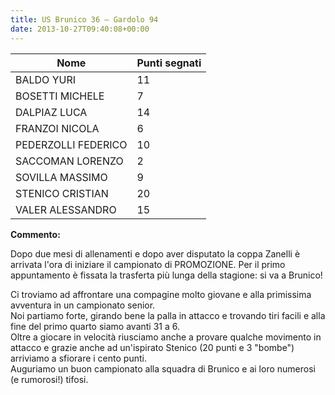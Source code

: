 ```yaml
---
title: US Brunico 36 – Gardolo 94
date: 2013-10-27T09:40:08+00:00
---
```

| **Nome** | **Punti segnati** |
| -------- | ----------------- |
| BALDO YURI | 11 |
| BOSETTI MICHELE | 7 |
| DALPIAZ LUCA | 14 |
| FRANZOI NICOLA | 6 |
| PEDERZOLLI FEDERICO | 10 |
| SACCOMAN LORENZO | 2 |
| SOVILLA MASSIMO | 9 |
| STENICO CRISTIAN | 20 |
| VALER ALESSANDRO | 15 |

**Commento:**

Dopo due mesi di allenamenti e dopo aver disputato la coppa Zanelli è arrivata l'ora di iniziare il campionato di PROMOZIONE. Per il primo appuntamento è fissata la trasferta più lunga della stagione: si va a Brunico!

Ci troviamo ad affrontare una compagine molto giovane e alla primissima avventura in un campionato senior.  
Noi partiamo forte, girando bene la palla in attacco e trovando tiri facili e alla fine del primo quarto siamo avanti 31 a 6.  
Oltre a giocare in velocità riusciamo anche a provare qualche movimento in attacco e grazie anche ad un'ispirato Stenico (20 punti e 3 "bombe") arriviamo a sfiorare i cento punti.  
Auguriamo un buon campionato alla squadra di Brunico e ai loro numerosi (e rumorosi!) tifosi.